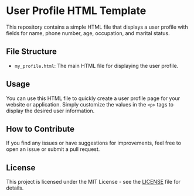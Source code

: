 # User Profile HTML Template

This repository contains a simple HTML file that displays a user profile with fields for name, phone number, age, occupation, and marital status.

## File Structure

- `my_profile.html`: The main HTML file for displaying the user profile.

## Usage

You can use this HTML file to quickly create a user profile page for your website or application. Simply customize the values in the `<p>` tags to display the desired user information.

## How to Contribute

If you find any issues or have suggestions for improvements, feel free to open an issue or submit a pull request.

## License

This project is licensed under the MIT License - see the [LICENSE](LICENSE) file for details.
